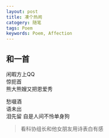 ```yaml
---
layout: post
title: 凑个热闹
catogery: 随笔
tags: Poem
keywords: Poem, Affection
---
```

## 和一首
闲暇方上QQ  
惊扼首  
熊大熊嫂又把恩爱秀  

愁啜酒  
语未出  
泪先留
自是人间不怜单身狗

>看科协组长和他女朋友用诗表白有感



